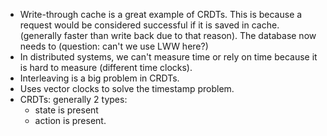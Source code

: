 * Write-through cache is a great example of CRDTs. This is because a request would be considered successful if it is saved in cache. (generally faster than write back due to that reason). The database now needs to  (question: can't we use LWW here?)
* In distributed systems, we can't measure time or rely on time because it is hard to measure (different time clocks).
* Interleaving is a big problem in CRDTs.
* Uses vector clocks to solve the timestamp problem.
* CRDTs: generally 2 types:
    * state is present
    * action is present.